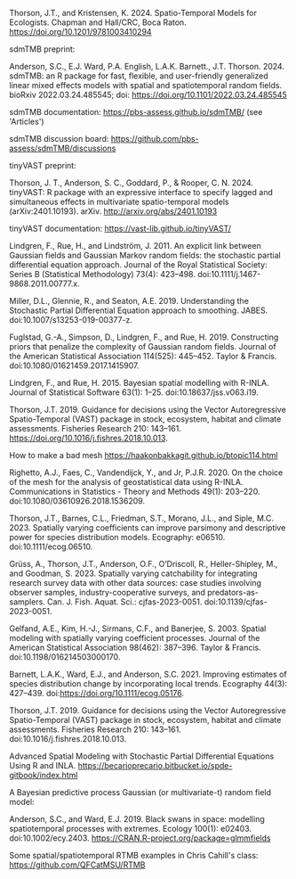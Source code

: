 Thorson, J.T., and Kristensen, K. 2024. Spatio-Temporal Models for Ecologists. Chapman and Hall/CRC, Boca Raton. https://doi.org/10.1201/9781003410294

sdmTMB preprint:

Anderson, S.C., E.J. Ward, P.A. English, L.A.K. Barnett., J.T. Thorson.
2024. sdmTMB: an R package for fast, flexible, and user-friendly
generalized linear mixed effects models with spatial and spatiotemporal
random fields. bioRxiv 2022.03.24.485545; doi:
https://doi.org/10.1101/2022.03.24.485545

sdmTMB documentation: https://pbs-assess.github.io/sdmTMB/ (see 'Articles')

sdmTMB discussion board: https://github.com/pbs-assess/sdmTMB/discussions

tinyVAST preprint: 

Thorson, J. T., Anderson, S. C., Goddard, P., & Rooper, C. N. 2024. tinyVAST: R package with an expressive interface to specify lagged and simultaneous effects in multivariate spatio-temporal models (arXiv:2401.10193). arXiv. http://arxiv.org/abs/2401.10193

tinyVAST documentation: https://vast-lib.github.io/tinyVAST/

Lindgren, F., Rue, H., and Lindström, J. 2011. An explicit link between Gaussian fields and Gaussian Markov random fields: the stochastic partial differential equation approach. Journal of the Royal Statistical Society: Series B (Statistical Methodology) 73(4): 423–498. doi:10.1111/j.1467-9868.2011.00777.x.

Miller, D.L., Glennie, R., and Seaton, A.E. 2019. Understanding the Stochastic Partial Differential Equation approach to smoothing. JABES. doi:10.1007/s13253-019-00377-z.

Fuglstad, G.-A., Simpson, D., Lindgren, F., and Rue, H. 2019. Constructing priors that penalize the complexity of Gaussian random fields. Journal of the American Statistical Association 114(525): 445–452. Taylor & Francis. doi:10.1080/01621459.2017.1415907.

Lindgren, F., and Rue, H. 2015. Bayesian spatial modelling with R-INLA. Journal of Statistical Software 63(1): 1–25. doi:10.18637/jss.v063.i19.

Thorson, J.T. 2019. Guidance for decisions using the Vector Autoregressive Spatio-Temporal (VAST) package in stock, ecosystem, habitat and climate assessments. Fisheries Research 210: 143–161. https://doi.org/10.1016/j.fishres.2018.10.013.

How to make a bad mesh
https://haakonbakkagit.github.io/btopic114.html

Righetto, A.J., Faes, C., Vandendijck, Y., and Jr, P.J.R. 2020. On the choice of the mesh for the analysis of geostatistical data using R-INLA. Communications in Statistics - Theory and Methods 49(1): 203–220. doi:10.1080/03610926.2018.1536209.

Thorson, J.T., Barnes, C.L., Friedman, S.T., Morano, J.L., and Siple, M.C. 2023. Spatially varying coefficients can improve parsimony and descriptive power for species distribution models. Ecography: e06510. doi:10.1111/ecog.06510.

Grüss, A., Thorson, J.T., Anderson, O.F., O’Driscoll, R., Heller-Shipley, M., and Goodman, S. 2023. Spatially varying catchability for integrating research survey data with other data sources: case studies involving observer samples, industry-cooperative surveys, and predators-as-samplers. Can. J. Fish. Aquat. Sci.: cjfas-2023-0051. doi:10.1139/cjfas-2023-0051.

Gelfand, A.E., Kim, H.-J., Sirmans, C.F., and Banerjee, S. 2003. Spatial modeling with spatially varying coefficient processes. Journal of the American Statistical Association 98(462): 387–396. Taylor & Francis. doi:10.1198/016214503000170.

Barnett, L.A.K., Ward, E.J., and Anderson, S.C. 2021. Improving estimates of species distribution change by incorporating local trends. Ecography 44(3): 427–439. doi:https://doi.org/10.1111/ecog.05176.

Thorson, J.T. 2019. Guidance for decisions using the Vector Autoregressive Spatio-Temporal (VAST) package in stock, ecosystem, habitat and climate assessments. Fisheries Research 210: 143–161. doi:10.1016/j.fishres.2018.10.013.

Advanced Spatial Modeling with Stochastic Partial Differential Equations Using R and INLA. https://becarioprecario.bitbucket.io/spde-gitbook/index.html

A Bayesian predictive process Gaussian (or multivariate-t) random field model:

Anderson, S.C., and Ward, E.J. 2019. Black swans in space: modelling spatiotemporal processes with extremes. Ecology 100(1): e02403. doi:10.1002/ecy.2403.
https://CRAN.R-project.org/package=glmmfields

Some spatial/spatiotemporal RTMB examples in Chris Cahill's class: https://github.com/QFCatMSU/RTMB
